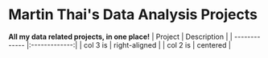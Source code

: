 # Martin Thai's Data Analysis Projects
**All my data related projects, in one place!**
| Project        | Description  |
| ------------- |:-------------:| 
| col 3 is      | right-aligned | 
| col 2 is      | centered      |   
